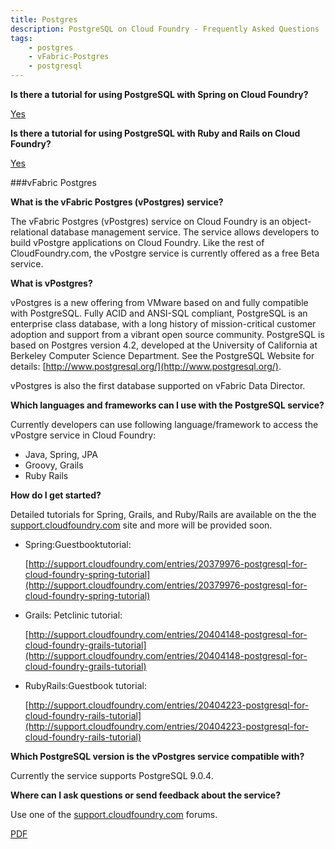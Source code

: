```yaml
---
title: Postgres
description: PostgreSQL on Cloud Foundry - Frequently Asked Questions
tags:
    - postgres
    - vFabric-Postgres
    - postgresql
---
```


**Is there a tutorial for using PostgreSQL with Spring on Cloud Foundry?**

[Yes](http://support.cloudfoundry.com/attachments/token/th7bxzkr8dzegx8/?name=cloudfoundrypostgresql.pdf)

**Is there a tutorial for using PostgreSQL with Ruby and Rails on Cloud Foundry?**

[Yes](/services/postgres/postgres-ruby.html)


###vFabric Postgres

**What is the vFabric Postgres (vPostgres) service?**

The vFabric Postgres (vPostgres) service on Cloud Foundry is an object-relational database management service. The service allows developers to build vPostgre applications on Cloud Foundry. Like the rest of CloudFoundry.com, the vPostgre service is currently offered as a free Beta service.


**What is vPostgres?**

vPostgres is a new offering from VMware based on and fully compatible with PostgreSQL. Fully ACID and ANSI-SQL compliant, PostgreSQL is an enterprise class database, with a long history of mission-critical customer adoption and support from a vibrant open source community. PostgreSQL is based on Postgres version 4.2, developed at the University of California at Berkeley Computer Science Department. See the PostgreSQL Website for details: [http://www.postgresql.org/](http://www.postgresql.org/).

vPostgres is also the first database supported on vFabric Data Director.


**Which languages and frameworks can I use with the PostgreSQL service?**

Currently developers can use following language/framework to access the vPostgre service in Cloud Foundry:

+ Java, Spring, JPA
+ Groovy, Grails
+ Ruby Rails


**How do I get started?**

Detailed tutorials for Spring, Grails, and Ruby/Rails are available on the the [support.cloudfoundry.com](http://support.cloudfoundry.com) site and more will be provided soon.

  + Spring:Guestbooktutorial:

     [http://support.cloudfoundry.com/entries/20379976-postgresql-for-cloud-foundry-spring-tutorial](http://support.cloudfoundry.com/entries/20379976-postgresql-for-cloud-foundry-spring-tutorial)

  + Grails: Petclinic tutorial:

     [http://support.cloudfoundry.com/entries/20404148-postgresql-for-cloud-foundry-grails-tutorial](http://support.cloudfoundry.com/entries/20404148-postgresql-for-cloud-foundry-grails-tutorial)

  + RubyRails:Guestbook tutorial:

     [http://support.cloudfoundry.com/entries/20404223-postgresql-for-cloud-foundry-rails-tutorial](http://support.cloudfoundry.com/entries/20404223-postgresql-for-cloud-foundry-rails-tutorial)


**Which PostgreSQL version is the vPostgres service compatible with?**

Currently the service supports PostgreSQL 9.0.4.


**Where can I ask questions or send feedback about the service?**

Use one of the [support.cloudfoundry.com](http://support.cloudfoundry.com) forums.

[PDF](http://support.cloudfoundry.com/attachments/token/jv1hllw6q19js0h/?name=cloudfoundrypostgresqlfaq.pdf)
